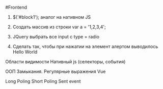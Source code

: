 #Frontend


1) $('#block1'); аналог на нативном JS

2) Создать массив из строки
   var a = '1,2,3,4';

3) JQuery выбрать все input c type = radio

4) Сделать так, чтобы при нажатии на элемент <a> алертом выводилось Hello World



Области видимости
Нативный js (селекторы, события)


ООП
Замыкания.
Регулярные выражения
Vue

Long Poling
Short Poling
Sent event
